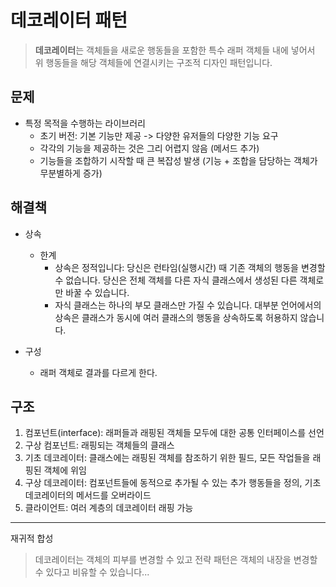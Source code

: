 # 데코레이터 패턴

> **데코레이터**는 객체들을 새로운 행동들을 포함한 특수 래퍼 객체들 내에 넣어서 위 행동들을 해당 객체들에 연결시키는 구조적 디자인 패턴입니다.

## 문제

- 특정 목적을 수행하는 라이브러리
  - 초기 버전: 기본 기능만 제공 -> 다양한 유저들의 다양한 기능 요구
  - 각각의 기능을 제공하는 것은 그리 어렵지 않음 (메서드 추가)
  - 기능들을 조합하기 시작할 때 큰 복잡성 발생 (기능 + 조합을 담당하는 객체가 무분별하게 증가)

## 해결책

- 상속

  - 한계
    - 상속은 정적입니다: 당신은 런타임​(실행시간) 때 기존 객체의 행동을 변경할 수 없습니다. 당신은 전체 객체를 다른 자식 클래스에서 생성된 다른 객체로만 바꿀 수 있습니다.
    - 자식 클래스는 하나의 부모 클래스만 가질 수 있습니다. 대부분 언어에서의 상속은 클래스가 동시에 여러 클래스의 행동을 상속하도록 허용하지 않습니다.

- 구성

  - 래퍼 객체로 결과를 다르게 한다.

## 구조

1. 컴포넌트(interface): 래퍼들과 래핑된 객체들 모두에 대한 공통 인터페이스를 선언
2. 구상 컴포넌트: 래핑되는 객체들의 클래스
3. 기초 데코레이터: 클래스에는 래핑된 객체를 참조하기 위한 필드, 모든 작업들을 래핑된 객체에 위임
4. 구상 데코레이터: 컴포넌트들에 동적으로 추가될 수 있는 추가 행동들을 정의, 기초 데코레이터의 메서드를 오버라이드
5. 클라이언트: 여러 계층의 데코레이터 래핑 가능

---

재귀적 합성

> 데코레이터는 객체의 피부를 변경할 수 있고 전략 패턴은 객체의 내장을 변경할 수 있다고 비유할 수 있습니다...

<!-- 위임, 스택 -->
